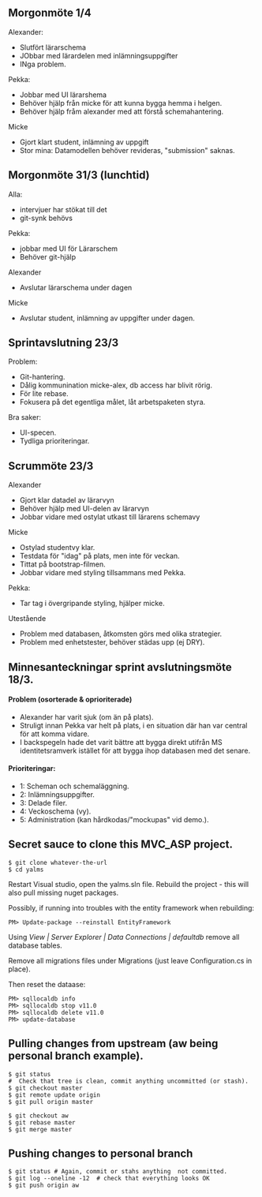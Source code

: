 ##  Morgonmöte 1/4

Alexander:
   - Slutfört lärarschema
   - JObbar med lärardelen med inlämningsuppgifter
   - INga problem.

Pekka:
   - Jobbar med UI lärarshema
   - Behöver hjälp från micke för att kunna bygga hemma i helgen.
   - Behöver hjälp fråm alexander med att förstå schemahantering.

Micke
   - Gjort klart student, inlämning av uppgift
   - Stor mina: Datamodellen behöver revideras, "submission" saknas.


##  Morgonmöte 31/3 (lunchtid)

Alla:
   - intervjuer har stökat till det
   - git-synk behövs


Pekka:
   - jobbar med UI för Lärarschem
   - Behöver git-hjälp

Alexander
   - Avslutar lärarschema under dagen

Micke
   - Avslutar student, inlämning av uppgifter under dagen.


##  Sprintavslutning  23/3

Problem:
  - Git-hantering.
  - Dålig kommunination micke-alex, db access har blivit rörig.
  - För lite rebase.
  - Fokusera på det egentliga målet, låt arbetspaketen styra.

Bra saker:
  - UI-specen.
  - Tydliga prioriteringar.


## Scrummöte 23/3

Alexander
  - Gjort klar datadel av lärarvyn
  - Behöver hjälp med UI-delen av lärarvyn
  - Jobbar vidare med ostylat utkast till lärarens schemavy

Micke
  - Ostylad studentvy klar.
  - Testdata för "idag" på plats, men inte för veckan.
  - Tittat på bootstrap-filmen.
  - Jobbar vidare med styling tillsammans med Pekka.

Pekka:
  - Tar tag i övergripande styling, hjälper micke.

Utestående
  - Problem med databasen, åtkomsten görs med olika strategier.
  - Problem med enhetstester, behöver städas upp (ej DRY).


## Minnesanteckningar sprint avslutningsmöte 18/3.

#### Problem (osorterade & oprioriterade)

  - Alexander har varit sjuk (om än på plats).
  - Struligt innan Pekka var helt på plats, i en situation där
    han var central för att komma vidare.
  - I backspegeln hade det varit bättre att bygga direkt utifrån
    MS identitetsramverk istället för att bygga ihop databasen
    med det senare.

#### Prioriteringar:

   - 1: Scheman och schemaläggning.
   - 2: Inlämningsuppgifter.
   - 3: Delade filer.
   - 4: Veckoschema (vy).
   - 5: Administration (kan hårdkodas/"mockupas" vid demo.).






## Secret sauce to clone this MVC_ASP project.

    $ git clone whatever-the-url
    $ cd yalms

Restart Visual studio, open the yalms.sln file. Rebuild the project -
this will also pull missing nuget packages.

Possibly, if running into troubles with the entity framework when rebuilding:

    PM> Update-package --reinstall EntityFramework

Using *View | Server Explorer | Data Connections | defaultdb* remove all
database tables.

Remove all migrations files under Migrations (just leave Configuration.cs in
place).

Then reset the dataase:

    PM> sqllocaldb info
    PM> sqllocaldb stop v11.0
    PM> sqllocaldb delete v11.0
    PM> update-database


## Pulling changes from upstream (aw being personal branch example).

    $ git status
    #  Check that tree is clean, commit anything uncommitted (or stash).
    $ git checkout master
    $ git remote update origin
    $ git pull origin master

    $ git checkout aw
    $ git rebase master
    $ git merge master


## Pushing changes to personal branch

    $ git status # Again, commit or stahs anything  not committed.
    $ git log --oneline -12  # check that everything looks OK
    $ git push origin aw


